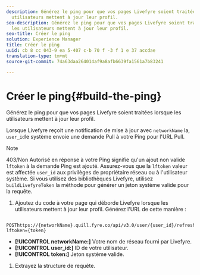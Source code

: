 ```yaml
---
description: Générez le ping pour que vos pages Livefyre soient traitées lorsque les
  utilisateurs mettent à jour leur profil.
seo-description: Générez le ping pour que vos pages Livefyre soient traitées lorsque
  les utilisateurs mettent à jour leur profil.
seo-title: Créer le ping
solution: Experience Manager
title: Créer le ping
uuid: cb 8 cc 043-9 ea 5-407 c-b 70 f -3 f 1 e 37 accdae
translation-type: tm+mt
source-git-commit: 74a63daa264014af9a8afb6639fa1561a7b83241

---
```



# Créer le ping{#build-the-ping}

Générez le ping pour que vos pages Livefyre soient traitées lorsque les utilisateurs mettent à jour leur profil.

Lorsque Livefyre reçoit une notification de mise à jour avec `networkName` la, `user_id`le système envoie une demande Pull à votre Ping pour l'URL Pull.

>[!NOTE]
>
>403/Non Autorisé en réponse à votre Ping signifie qu'un ajout non valide `lftoken` à la demande Ping est ajouté. Assurez-vous que la `lftoken` valeur est affectée `user_id` aux privilèges de propriétaire réseau ou à l'utilisateur système. Si vous utilisez des bibliothèques Livefyre, utilisez `buildLivefyreToken` la méthode pour générer un jeton système valide pour la requête.

1. Ajoutez du code à votre page qui déborde Livefyre lorsque les utilisateurs mettent à jour leur profil. Générez l'URL de cette manière :

```
 POSThttps://{networkName}.quill.fyre.co/api/v3.0/user/{user_id}/refresh?lftoken={token}
```

* **[!UICONTROL networkName:]** Votre nom de réseau fourni par Livefyre.
* **[!UICONTROL user_id:]** ID de votre utilisateur.
* **[!UICONTROL token:]** Jeton système valide.

1. Extrayez la structure de requête.
